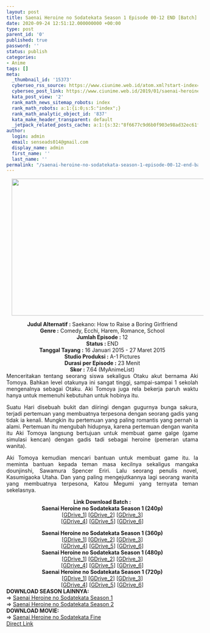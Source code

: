 ```yaml
---
layout: post
title: Saenai Heroine no Sodatekata Season 1 Episode 00-12 END [Batch] Subtitle Indonesia
date: 2020-09-24 12:51:12.000000000 +00:00
type: post
parent_id: '0'
published: true
password: ''
status: publish
categories:
- Anime
tags: []
meta:
  _thumbnail_id: '15373'
  cyberseo_rss_source: https://www.ciunime.web.id/atom.xml?start-index=3151&max-results=150
  cyberseo_post_link: https://www.ciunime.web.id/2019/01/saenai-heroine-no-sodatekata-season-1.html
  kata_post_view: '2'
  rank_math_news_sitemap_robots: index
  rank_math_robots: a:1:{i:0;s:5:"index";}
  rank_math_analytic_object_id: '837'
  kata_make_header_transparent: default
  _jetpack_related_posts_cache: a:1:{s:32:"8f6677c9d6b0f903e98ad32ec61f8deb";a:2:{s:7:"expires";i:1652066122;s:7:"payload";a:0:{}}}
author:
  login: admin
  email: senseads014@gmail.com
  display_name: admin
  first_name: ''
  last_name: ''
permalink: "/saenai-heroine-no-sodatekata-season-1-episode-00-12-end-batch-subtitle-indonesia/"
---
```

<div class="separator" style="clear: both; text-align: center;"><a href="https://2.bp.blogspot.com/-gP_BjDSBKD8/XD1_ti1Z25I/AAAAAAAAHV0/HiY_RwCzch4iOC_2nKF69ZfkFPU7n7FIgCLcBGAs/s1600/Saenai%2BHeroine%2Bno%2BSodatekata%2BSeason%2B1.jpg" style="margin-left: 1em; margin-right: 1em;"><img border="0" data-original-height="720" data-original-width="1280" height="360" src="{{ site.baseurl }}/assets/2020/09/Saenai%2BHeroine%2Bno%2BSodatekata%2BSeason%2B1.jpg" width="640" /></a></div>
<p>
<div style="text-align: center;"><b>Judul Alternatif :</b> Saekano: How to Raise a Boring Girlfriend</div>
<div style="text-align: center;"><b><b>Genre :</b></b> Comedy, Ecchi, Harem, Romance, School</div>
<div style="text-align: center;"><b>Jumlah Episode :</b> 12<br /><b>Status :&nbsp;</b>END<br /><b>Tanggal Tayang :</b> 16 Januari 2015 - 27 Maret 2015<br /><b>Studio Produksi :</b> A-1 Pictures<br /><b>Durasi per Episode :</b>&nbsp;23 Menit</div>
<div style="text-align: center;"><b>Skor :</b> 7.64 (MyAnimeList)</div>
<div style="text-align: center;"></div>
<div style="text-align: justify;">Menceritakan tentang seorang siswa sekaligus Otaku akut bernama Aki Tomoya. Bahkan level otakunya ini sangat tinggi, sampai-sampai 1 sekolah mengenalnya sebagai Otaku. Aki Tomoya juga rela bekerja paruh waktu hanya untuk memenuhi kebutuhan untuk hobinya itu.</p>
<p>Suatu Hari disebuah bukit dan diiringi dengan gugurnya bunga sakura, terjadi pertemuan yang membuatnya terpesona dengan seorang gadis yang tidak ia kenali. Mungkin itu pertemuan yang paling romantis yang pernah ia alami. Pertemuan itu mengubah hidupnya, karena pertemuan dengan wanita itu Aki Tomoya langsung bertujuan untuk membuat game galge (game simulasi kencan) dengan gadis tadi sebagai heroine (pemeran utama wanita).</p>
<p>Aki Tomoya kemudian mencari bantuan untuk membuat game itu. Ia meminta bantuan kepada teman masa kecilnya sekaligus mangaka dounjinshi, Sawamura Spencer Eriri. Lalu seorang penulis novel, Kasumigaoka Utaha. Dan yang paling mengejutkannya lagi seorang wanita yang membuatnya terpesona, Katou Megumi yang ternyata teman sekelasnya.</p></div>
<div style="text-align: justify;"></div>
<div style="text-align: justify;"></div>
<div style="text-align: center;"><b>Link Download Batch :</b></div>
<div style="text-align: center;">
<div style="text-align: center;"><b>Saenai Heroine no Sodatekata Season 1 (240p)</b></div>
<div style="text-align: center;">[<a href="https://drive.google.com/uc?export=download&amp;id=17aZSy24Q1m0pW0JlzicXCwSjHxHXzRr4" target="_blank" rel="noopener">GDrive_1</a>] [<a href="https://drive.google.com/uc?export=download&amp;id=14WGHKOQ5iT9VvFNg73Z8lbf90Ql4kh5i" target="_blank" rel="noopener">GDrive_2</a>] [<a href="https://docs.google.com/uc?id=0B2iMuxXoA2yFVnlWQmtjckwzNVE&amp;export=download" target="_blank" rel="noopener">GDrive_3</a>]<br />[<a href="https://drive.google.com/uc?id=1sGjhDzh9sF0i-SqbpDTv99g25jFX48Gl&amp;export=download" target="_blank" rel="noopener">GDrive_4</a>] [<a href="https://drive.google.com/uc?export=download&amp;id=1DcX_yGEu4Za5GsLR0CQlrfAeOHcY9xZe" target="_blank" rel="noopener">GDrive_5</a>] [<a href="https://drive.google.com/uc?export=download&amp;id=1wyU9wY3h2r0w5k_iVAd0ySvQrt5CHA4k" target="_blank" rel="noopener">GDrive_6</a>]</p>
</div>
</div>
<div style="text-align: center;"><b>Saenai Heroine no Sodatekata Season 1 (360p)</b></div>
<div style="text-align: center;">[<a href="https://drive.google.com/uc?export=download&amp;id=17Ofk78Qtjq1ClOc0I7MoQBbbGLoFGv7y" target="_blank" rel="noopener">GDrive_1</a>] [<a href="https://drive.google.com/uc?export=download&amp;id=16hVhNMxEAZY_I9B4iYUs--ESwLRa3aFy" target="_blank" rel="noopener">GDrive_2</a>] [<a href="https://drive.google.com/uc?export=download&amp;id=1IutG-xC3U6-R7kGkyvFtzuvhK7noFgEZ" target="_blank" rel="noopener">GDrive_3</a>]<br />[<a href="https://drive.google.com/uc?export=download&amp;id=1iuvPPrEDuUyMGS3CM4lTDl2ObrIE92Wd" target="_blank" rel="noopener">GDrive_4</a>] [<a href="https://drive.google.com/uc?export=download&amp;id=1dD3C9nCPZ6EGDhnBTsNT2A8ThQDhfb0t" target="_blank" rel="noopener">GDrive_5</a>] [<a href="https://docs.google.com/uc?id=0B2iMuxXoA2yFdzM2bEUyMmFubkk&amp;export=download" target="_blank" rel="noopener">GDrive_6</a>]</div>
<div style="text-align: center;"></div>
<div style="text-align: center;"><b>Saenai Heroine no Sodatekata Season 1 (480p)</b><br />[<a href="https://drive.google.com/uc?export=download&amp;id=15xoqo84knklhxHO2UyAy8vUXf36kAha4" target="_blank" rel="noopener">GDrive_1</a>] [<a href="https://drive.google.com/uc?export=download&amp;id=1JrBBcGiegynxiZgbsaRfWbinOkcRj_tm" target="_blank" rel="noopener">GDrive_2</a>] [<a href="https://drive.google.com/uc?export=download&amp;id=1loHP2t2pVDTQc3GDH1w0ipeUiheGx3WQ" target="_blank" rel="noopener">GDrive_3</a>]<br />[<a href="https://drive.google.com/uc?export=download&amp;id=1qo0d3h-ixByrSuxTJCf41CaiuE5OdwPO" target="_blank" rel="noopener">GDrive_4</a>] [<a href="https://drive.google.com/uc?export=download&amp;id=1yzKVJVRp3S04FRXvULJM0jZQQP-_yxyy" target="_blank" rel="noopener">GDrive_5</a>] [<a href="https://docs.google.com/uc?id=0B2iMuxXoA2yFUTZRLUV2bW1ra0k&amp;export=download" target="_blank" rel="noopener">GDrive_6</a>]</div>
<div style="text-align: center;"><b>Saenai Heroine no Sodatekata Season 1 (720p)</b><br />[<a href="https://drive.google.com/uc?export=download&amp;id=1AKcdxUvyWGBbUgDzL-jIIqb9lo-0T65i" target="_blank" rel="noopener">GDrive_1</a>] [<a href="https://drive.google.com/uc?export=download&amp;id=1hd38WyE3MYxAC_4vMtGmv36jYPpdXItr" target="_blank" rel="noopener">GDrive_2</a>] [<a href="https://drive.google.com/uc?export=download&amp;id=1T_D_HmwnEG-aZQa4iA2qFzUyn9sbTqIY" target="_blank" rel="noopener">GDrive_3</a>]<br />[<a href="https://drive.google.com/uc?export=download&amp;id=1FXCeghFVghbS3L2MFD5cRnk_lndYz-6-" target="_blank" rel="noopener">GDrive_4</a>] [<a href="https://drive.google.com/uc?export=download&amp;id=1a15YLzEi3oQcbJexsb2DUQa6-iNn0I6p" target="_blank" rel="noopener">GDrive_5</a>] [<a href="https://docs.google.com/uc?id=0B2iMuxXoA2yFaVZZTEtpUlMwelU&amp;export=download" target="_blank" rel="noopener">GDrive_6</a>]
<div style="text-align: justify;"></div>
<div style="text-align: justify;"></div>
<div style="text-align: justify;"><b>DOWNLOAD SEASON LAINNYA:</b></div>
<div style="text-align: justify;"></div>
<div style="text-align: justify;">=&gt;&nbsp;<a href="https://www.ciunime.web.id/2019/01/saenai-heroine-no-sodatekata-season-1.html" target="_blank" rel="noopener">Saenai Heroine no Sodatekata Season 1</a></div>
<div style="text-align: justify;">=&gt; <a href="https://www.ciunime.web.id/2019/01/saenai-heroine-no-sodatekata-season-2.html" target="_blank" rel="noopener">Saenai Heroine no Sodatekata Season 2</a></div>
<div style="text-align: justify;"></div>
<div style="text-align: justify;">
<div><b>DOWNLOAD MOVIE:</b></div>
<div></div>
<div>=&gt; <a href="https://www.ciunime.web.id/2020/09/saenai-heroine-no-sodatekata-fine-movie.html" target="_blank" rel="noopener">Saenai Heroine no Sodatekata Fine</a></div>
<div></div>
</div>
</div>
<link rel="stylesheet" href="https://cdnjs.cloudflare.com/ajax/libs/font-awesome/4.7.0/css/font-awesome.min.css" />
<div class="divbtn"> <a href="https://handymansurrender.com/fihup8buzv?key=94550f7ce39444073321dde3b8782f97" class="btn"><i class="fa fa-download"></i> Direct Link</a> </div>
